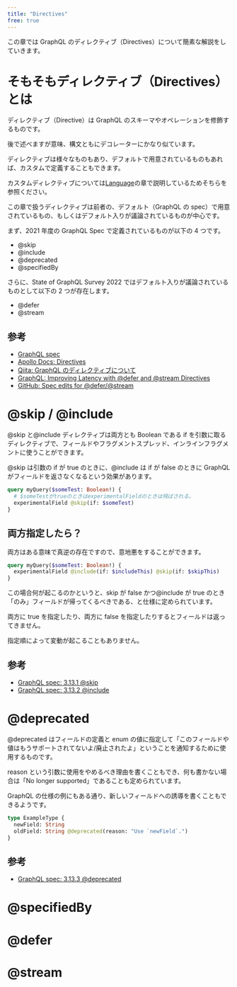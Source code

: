 ```yaml
---
title: "Directives"
free: true
---
```


この章では GraphQL のディレクティブ（Directives）について簡素な解説をしていきます。

# そもそもディレクティブ（Directives）とは

ディレクティブ（Directive）は GraphQL のスキーマやオペレーションを修飾するものです。

後で述べますが意味、構文ともにデコレーターにかなり似ています。

ディレクティブは様々なものもあり、デフォルトで用意されているものもあれば、カスタムで定義することもできます。

カスタムディレクティブについては[Language](./01-language.md)の章で説明しているためそちらを参照ください。

この章で扱うディレクティブは前者の、デフォルト（GraphQL の spec）で用意されているもの、もしくはデフォルト入りが議論されているものが中心です。

まず、2021 年度の GraphQL Spec で定義されているものが以下の 4 つです。

- @skip
- @include
- @deprecated
- @specifiedBy

さらに、State of GraphQL Survey 2022 ではデフォルト入りが議論されているものとして以下の 2 つが存在します。

- @defer
- @stream

## 参考

- [GraphQL spec](https://spec.graphql.org/October2021/#sec-Type-System.Directives)
- [Apollo Docs: Directives](https://www.apollographql.com/docs/apollo-server/schema/directives/)
- [Qiita: GraphQL のディレクティブについて](https://qiita.com/koffee0522/items/bb623f974c418f5e15b0)
- [GraphQL: Improving Latency with @defer and @stream Directives](https://graphql.org/blog/2020-12-08-improving-latency-with-defer-and-stream-directives/)
- [GitHub: Spec edits for @defer/@stream](https://github.com/graphql/graphql-spec/pull/742)

# @skip / @include

@skip と@include ディレクティブは両方とも Boolean である if を引数に取るディレクティブで、フィールドやフラグメントスプレッド、インラインフラグメントに使うことができます。

@skip は引数の if が true のときに、@include は if が false のときに GraphQL がフィールドを返さなくなるという効果があります。

```graphql
query myQuery($someTest: Boolean!) {
  # $someTestがtrueのときはexperimentalFieldのときは飛ばされる。
  experimentalField @skip(if: $someTest)
}
```

## 両方指定したら？

両方はある意味で真逆の存在ですので、意地悪をすることができます。

```graphql
query myQuery($someTest: Boolean!) {
  experimentalField @include(if: $includeThis) @skip(if: $skipThis)
}
```

この場合何が起こるのかというと、skip が false かつ@include が true のとき「のみ」フィールドが帰ってくるべきである、と仕様に定められています。

両方に true を指定したり、両方に false を指定したりするとフィールドは返ってきません。

指定順によって変動が起こることもありません。

## 参考

- [GraphQL spec: 3.13.1 @skip](https://spec.graphql.org/October2021/#sec--skip)
- [GraphQL spec: 3.13.2 @include](https://spec.graphql.org/October2021/#sec--include)

# @deprecated

@deprecated はフィールドの定義と enum の値に指定して「このフィールドや値はもうサポートされてないよ/廃止されたよ」ということを通知するために使用するものです。

reason という引数に使用をやめるべき理由を書くこともでき、何も書かない場合は「No longer supported」であることも定められています。

GraphQL の仕様の例にもある通り、新しいフィールドへの誘導を書くこともできるようです。

```graphql
type ExampleType {
  newField: String
  oldField: String @deprecated(reason: "Use `newField`.")
}
```

## 参考

- [GraphQL spec: 3.13.3 @deprecated](https://spec.graphql.org/October2021/#sec--deprecated)

# @specifiedBy

# @defer

# @stream
